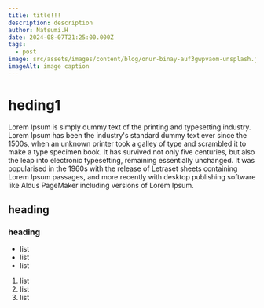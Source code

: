 ```yaml
---
title: title!!!
description: description
author: Natsumi.H
date: 2024-08-07T21:25:00.000Z
tags:
  - post
image: src/assets/images/content/blog/onur-binay-auf3gwpvaom-unsplash.jpg
imageAlt: image caption
---
```

# heding1

Lorem Ipsum is simply dummy text of the printing and typesetting industry. Lorem Ipsum has been the industry's standard dummy text ever since the 1500s, when an unknown printer took a galley of type and scrambled it to make a type specimen book. It has survived not only five centuries, but also the leap into electronic typesetting, remaining essentially unchanged. It was popularised in the 1960s with the release of Letraset sheets containing Lorem Ipsum passages, and more recently with desktop publishing software like Aldus PageMaker including versions of Lorem Ipsum.

## heading

### heading

* list
* list
* list



1. list
2. list
3. list
